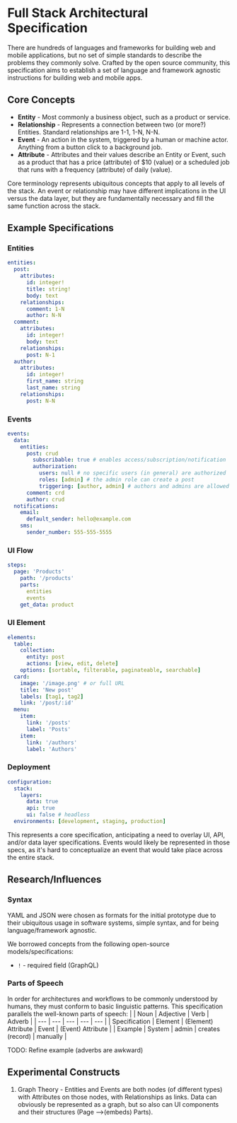 # Full Stack Architectural Specification
There are hundreds of languages and frameworks for building web and mobile applications, but no set of simple standards to describe the problems they commonly solve. Crafted by the open source community, this specification aims to establish a set of language and framework agnostic instructions for building web and mobile apps.

## Core Concepts
* **Entity** - Most commonly a business object, such as a product or service.
* **Relationship** - Represents a connection between two (or more?) Entities. Standard relationships are 1-1, 1-N, N-N.
* **Event** - An action in the system, triggered by a human or machine actor. Anything from a button click to a background job.
* **Attribute** - Attributes and their values describe an Entity or Event, such as a product that has a price (attribute) of $10 (value) or a scheduled job that runs with a frequency (attribute) of daily (value).

Core terminology represents ubiquitous concepts that apply to all levels of the stack. An event or relationship may have different implications in the UI versus the data layer, but they are fundamentally necessary and fill the same function across the stack.

## Example Specifications

### Entities
```yaml
entities:
  post:
    attributes:
      id: integer!
      title: string!
      body: text
    relationships:
      comment: 1-N
      author: N-N
  comment:
    attributes:
      id: integer!
      body: text
    relationships:
      post: N-1
  author:
    attributes:
      id: integer!
      first_name: string
      last_name: string
    relationships:
      post: N-N
```

### Events

```yaml
events:
  data:
    entities:
      post: crud
        subscribable: true # enables access/subscription/notification
        authorization:
          users: null # no specific users (in general) are authorized
          roles: [admin] # the admin role can create a post
          triggering: [author, admin] # authors and admins are allowed to create a post
      comment: crd
      author: crud
  notifications:
    email:
      default_sender: hello@example.com
    sms:
      sender_number: 555-555-5555
```

### UI Flow
```yaml
steps:
  page: 'Products'
    path: '/products'
    parts:
      entities
      events
    get_data: product

```

### UI Element
```yaml
elements:
  table:
    collection:
      entity: post
      actions: [view, edit, delete]
    options: [sortable, filterable, paginateable, searchable]
  card:
    image: '/image.png' # or full URL
    title: 'New post'
    labels: [tag1, tag2]
    link: '/post/:id'
  menu:
    item:
      link: '/posts'
      label: 'Posts'
    item:
      link: '/authors'
      label: 'Authors'
```

### Deployment
```yaml
configuration:
  stack:
    layers:
      data: true
      api: true
      ui: false # headless
  environments: [development, staging, production]
```
This represents a core specification, anticipating a need to overlay UI, API, and/or data layer specifications. Events would likely be represented in those specs, as it's hard to conceptualize an event that would take place across the entire stack.

## Research/Influences

### Syntax
YAML and JSON were chosen as formats for the initial prototype due to their ubiquitous usage in software systems, simple syntax, and for being language/framework agnostic.

We borrowed concepts from the following open-source models/specifications:
* `!` - required field (GraphQL)

### Parts of Speech
In order for architectures and workflows to be commonly understood by humans, they must conform to basic linguistic patterns. This specification parallels the well-known parts of speech:
| | Noun | Adjective | Verb | Adverb |
| --- | --- | --- | --- | --- |
| Specification | Element | (Element) Attribute | Event | (Event) Attribute |
| Example | System | admin | creates (record) | manually |

TODO: Refine example (adverbs are awkward)

## Experimental Constructs
1. Graph Theory - Entities and Events are both nodes (of different types) with Attributes on those nodes, with Relationships as links. Data can obviously be represented as a graph, but so also can UI components and their structures (Page -->(embeds) Parts).
